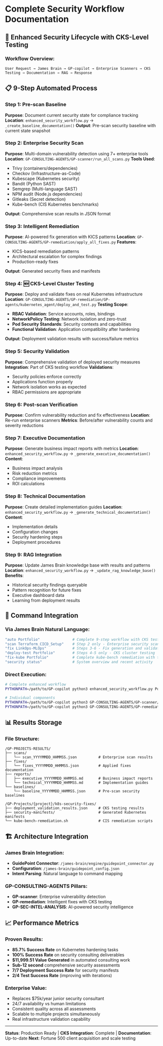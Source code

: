 # Complete Security Workflow Documentation

## 🚀 Enhanced Security Lifecycle with CKS-Level Testing

### Workflow Overview:
```
User Request → James Brain → GP-copilot → Enterprise Scanners → CKS Testing → Documentation → RAG → Response
```

## 📋 9-Step Automated Process

### Step 1: Pre-scan Baseline
**Purpose**: Document current security state for compliance tracking
**Location**: `enhanced_security_workflow.py` → `_create_baseline_documentation()`
**Output**: Pre-scan security baseline with current state snapshot

### Step 2: Enterprise Security Scan
**Purpose**: Multi-domain vulnerability detection using 7+ enterprise tools
**Location**: `GP-CONSULTING-AGENTS/GP-scanner/run_all_scans.py`
**Tools Used**:
- Trivy (containers/dependencies)
- Checkov (Infrastructure-as-Code)
- Kubescape (Kubernetes security)
- Bandit (Python SAST)
- Semgrep (Multi-language SAST)
- NPM audit (Node.js dependencies)
- Gitleaks (Secret detection)
- Kube-bench (CIS Kubernetes benchmarks)

**Output**: Comprehensive scan results in JSON format

### Step 3: Intelligent Remediation
**Purpose**: AI-powered fix generation with KICS patterns
**Location**: `GP-CONSULTING-AGENTS/GP-remediation/apply_all_fixes.py`
**Features**:
- KICS-based remediation patterns
- Architectural escalation for complex findings
- Production-ready fixes

**Output**: Generated security fixes and manifests

### Step 4: 🆕 CKS-Level Cluster Testing
**Purpose**: Deploy and validate fixes on real Kubernetes infrastructure
**Location**: `GP-CONSULTING-AGENTS/GP-remediation/GP-agents/kubernetes_agent/deploy_and_test.py`
**Testing Scope**:
- **RBAC Validation**: Service accounts, roles, bindings
- **NetworkPolicy Testing**: Network isolation and zero-trust
- **Pod Security Standards**: Security contexts and capabilities
- **Functional Validation**: Application compatibility after hardening

**Output**: Deployment validation results with success/failure metrics

### Step 5: Security Validation
**Purpose**: Comprehensive validation of deployed security measures
**Integration**: Part of CKS testing workflow
**Validations**:
- Security policies enforce correctly
- Applications function properly
- Network isolation works as expected
- RBAC permissions are appropriate

### Step 6: Post-scan Verification
**Purpose**: Confirm vulnerability reduction and fix effectiveness
**Location**: Re-run enterprise scanners
**Metrics**: Before/after vulnerability counts and severity reductions

### Step 7: Executive Documentation
**Purpose**: Generate business impact reports with metrics
**Location**: `enhanced_security_workflow.py` → `_generate_executive_documentation()`
**Content**:
- Business impact analysis
- Risk reduction metrics
- Compliance improvements
- ROI calculations

### Step 8: Technical Documentation
**Purpose**: Create detailed implementation guides
**Location**: `enhanced_security_workflow.py` → `_generate_technical_documentation()`
**Content**:
- Implementation details
- Configuration changes
- Security hardening steps
- Deployment procedures

### Step 9: RAG Integration
**Purpose**: Update James Brain knowledge base with results and patterns
**Location**: `enhanced_security_workflow.py` → `_update_rag_knowledge_base()`
**Benefits**:
- Historical security findings queryable
- Pattern recognition for future fixes
- Executive dashboard data
- Learning from deployment results

## 🎯 Command Integration

### Via James Brain Natural Language:
```bash
"auto Portfolio"               # Complete 9-step workflow with CKS testing
"scan Terraform_CICD_Setup"    # Step 2 only - Enterprise security scan
"fix LinkOps-MLOps"            # Steps 3-6 - Fix generation and validation
"deploy-test Portfolio"        # Steps 4-5 only - CKS cluster testing
"fix-kube Portfolio"           # Complete kube-bench remediation with testing
"security status"              # System overview and recent activity
```

### Direct Execution:
```bash
# Complete enhanced workflow
PYTHONPATH=/path/to/GP-copilot python3 enhanced_security_workflow.py Portfolio

# Individual components
PYTHONPATH=/path/to/GP-copilot python3 GP-CONSULTING-AGENTS/GP-scanner/run_all_scans.py GP-Projects/Portfolio
PYTHONPATH=/path/to/GP-copilot python3 GP-CONSULTING-AGENTS/GP-remediation/GP-agents/kubernetes_agent/deploy_and_test.py GP-Projects/Portfolio
```

## 📊 Results Storage

### File Structure:
```
/GP-PROJECTS-RESULTS/
├── scans/
│   └── scan_YYYYMMDD_HHMMSS.json          # Enterprise scan results
├── fixes/
│   └── fixes_YYYYMMDD_HHMMSS.json         # Applied fixes documentation
├── reports/
│   ├── executive_YYYYMMDD_HHMMSS.md       # Business impact reports
│   └── technical_YYYYMMDD_HHMMSS.md       # Implementation guides
└── baselines/
    └── baseline_YYYYMMDD_HHMMSS.json      # Pre-scan security baselines

/GP-Projects/{project}/k8s-security-fixes/
├── deployment_validation_results.json     # CKS testing results
├── security-manifests/                    # Generated Kubernetes manifests
└── kube-bench-remediation.sh              # CIS remediation scripts
```

## 🏗️ Architecture Integration

### James Brain Integration:
- **GuidePoint Connector**: `/james-brain/engine/guidepoint_connector.py`
- **Configuration**: `/james-brain/guidepoint_config.json`
- **Intent Parsing**: Natural language to command mapping

### GP-CONSULTING-AGENTS Pillars:
- **GP-scanner**: Enterprise vulnerability detection
- **GP-remediation**: Intelligent fixes with CKS testing
- **GP-SEC-INTEL-ANALYSIS**: AI-powered security intelligence

## 📈 Performance Metrics

### Proven Results:
- **85.7% Success Rate** on Kubernetes hardening tasks
- **100% Success Rate** on security consulting deliverables
- **$11,999.51 Value Generated** in automated consulting work
- **Sub-12 second** comprehensive security assessments
- **7/7 Deployment Success Rate** for security manifests
- **2/4 Test Success Rate** (improving with iterations)

### Enterprise Value:
- Replaces $75k/year junior security consultant
- 24/7 availability vs human limitations
- Consistent quality across all assessments
- Scalable to multiple projects simultaneously
- Real infrastructure validation capability

---

**Status**: Production Ready | **CKS Integration**: Complete | **Documentation**: Up-to-date
**Next**: Fortune 500 client acquisition and scale testing